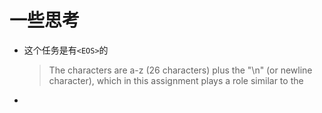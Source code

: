 一些思考
============
- 这个任务是有`<EOS>`的
  > The characters are a-z (26 characters) plus the "\n" (or newline character), which in this assignment plays a role similar to the <EOS>
-